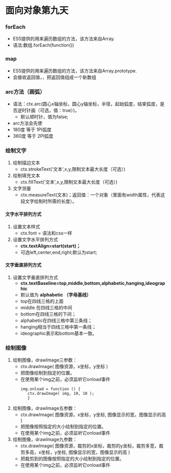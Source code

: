 # 面向对象第九天
### forEach
- ES5提供的用来遍历数组的方法，该方法来自Array.
- 语法:数组.forEach(function())

### map
- ES5提供的用来遍历数组的方法，该方法来自Array.prototype.
- 会接收返回值，，把返回值组成一个新数组

### arc方法（画弧）
- 语法：ctx.arc(圆心x轴坐标，圆心y轴坐标，半径，起始弧度，结束弧度，是否逆时针画（可选，值：true）)。
    - 默认顺时针，值为false;
- arc方法会先使
- 180度 等于 1PI弧度
- 360度 等于 2PI弧度

### 绘制文字
1. 绘制描边文本
    - ctx.strokeText('文本',x,y,限制文本最大长度（可选）)
2. 绘制填充文本
    - ctx.fillText('文本',x,y,限制文本最大长度（可选）)
3. 文字测量
    - ctx.measureText(文本)；返回值：一个对象（里面有width属性，代表这段文字绘制时所需的长度）。
#### 文字水平排列方式
1. 设置文本样式
    - ctx.font = 语法和css一样
2. 设置文字水平排列方式
    - **ctx.textAlign=start(start)；**
    - 可选left,center,end,right;默认为start;

#### 文字垂直排列方式
1. 设置文字垂直排列方式
    - **ctx.textBaseline=top,middle,bottom,alphabetic,hanging,ideographic**
    - 默认值为 **alphabetic （字母基线）**
    - top在四线三格的上面
    - middle 在四线三格的中间
    - bottom在四线三格的下间；
    - alphabetic在四线三格中第三条线；
    - hanging相当于四线三格中第一条线；
    - ideographic表示和bottom基本一致。

### 绘制图像 
1. 绘制图像，drawImage三参数：
    - ctx.drawImage( 图像资源，x坐标，y坐标 )
    - 把图像绘制到指定的位置。
    - 在使用某个img之前，必须监听它onload事件
         ```
         img.onload = function () {
            ctx.drawImage( img, 10, 10 );
            }
         ```
2. 绘制图像，drawImage五参数：
    - ctx.drawImage( 图像资源，x坐标，y坐标, 图像显示的宽，图像显示的高 )
    - 把图像按照指定的大小绘制到指定的位置。
    - 在使用某个img之前，必须监听它onload事件
3. 绘制图像，drawImage九参数：
    - ctx.drawImage( 图像资源，裁剪的x坐标，裁剪的y坐标，裁剪多宽，裁剪多高，x坐标，y坐标, 图像显示的宽，图像显示的高 )
    - 把裁剪到的图像按照指定的大小绘制到指定的位置。
    - 在使用某个img之前，必须监听它onload事件
